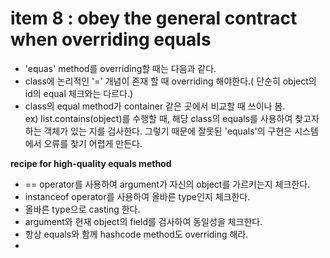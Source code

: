 # item 8 : obey the general contract when overriding equals




- 'equas' method를 overriding할 때는 다음과 같다.  
- class에 논리적인 '=' 개념이 존재 할 때 overriding 해야한다.( 단순히 object의 id의 equal 체크와는 다르다.)
- class의 equal method가 container 같은 곳에서 비교할 때 쓰이나 봄.  
  ex) list.contains(object)를 수행할 때, 해당 class의 equals를 사용하여 찾고자 하는 객체가 있는 지를 검사한다. 그렇기 때문에 잘못된 'equals'의 구현은 시스템에서 오류를 찾기 어렵게 만든다.  



**recipe for high-quality equals method**  
- == operator를 사용하여 argument가 자신의 object를 가르키는지 체크한다.
- instanceof operator를 사용하여 올바른 type인지 체크한다.  
- 올바른 type으로 casting 한다.
- argument와 현재 object의 field를 검사하여 동일성을 체크한다.
- 항상 equals와 함께 hashcode method도 overriding 해라.  
-
